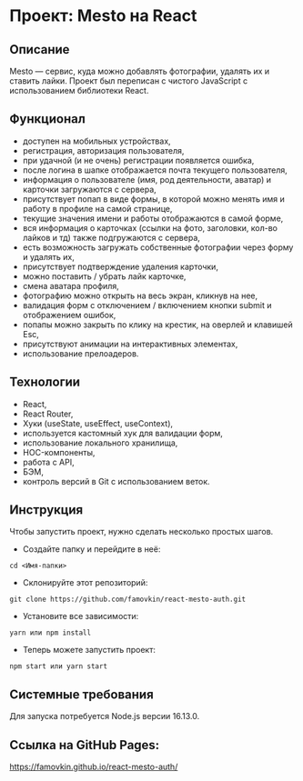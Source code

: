 # Проект: Mesto на React

## Описание

Mesto — сервис, куда можно добавлять фотографии, удалять их и ставить лайки. Проект был переписан с чистого JavaScript с использованием библиотеки React.

## Функционал

- доступен на мобильных устройствах,
- регистрация, авторизация пользователя,
- при удачной (и не очень) регистрации появляется ошибка,
- после логина в шапке отображается почта текущего пользователя,
- информация о пользователе (имя, род деятельности, аватар) и карточки загружаются с сервера,
- присутствует попап в виде формы, в которой можно менять имя и работу в профиле на самой странице,
- текущие значения имени и работы отображаются в самой форме,
- вся информация о карточках (ссылки на фото, заголовки, кол-во лайков и тд) также подгружаются с сервера,
- есть возможность загружать собственные фотографии через форму и удалять их,
- присутствует подтверждение удаления карточки,
- можно поставить / убрать лайк карточке,
- смена аватара профиля,
- фотографию можно открыть на весь экран, кликнув на нее,
- валидация форм с отключением / включением кнопки submit и отображением ошибок,
- попапы можно закрыть по клику на крестик, на оверлей и клавишей Esc,
- присутствуют анимации на интерактивных элементах,
- использование прелоадеров.

## Технологии

- React,
- React Router,
- Хуки (useState, useEffect, useContext),
- используется кастомный хук для валидации форм,
- использование локального хранилища,
- HOC-компоненты,
- работа с API,
- БЭМ,
- контроль версий в Git с использованием веток.

## Инструкция

Чтобы запустить проект, нужно сделать несколько простых шагов.

- Создайте папку и перейдите в неё:

```
cd <Имя-папки>
```

- Склонируйте этот репозиторий:

```
git clone https://github.com/famovkin/react-mesto-auth.git
```

- Установите все зависимости:

```
yarn или npm install
```

- Теперь можете запустить проект:

```
npm start или yarn start
```

## Системные требования

Для запуска потребуется Node.js версии 16.13.0.

## Ссылка на GitHub Pages:

https://famovkin.github.io/react-mesto-auth/
